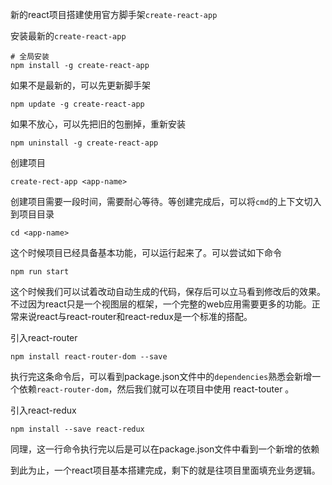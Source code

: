 新的react项目搭建使用官方脚手架`create-react-app`

安装最新的`create-react-app`
<pre><code># 全局安装
npm install -g create-react-app
</code></pre>

如果不是最新的，可以先更新脚手架
<pre><code>npm update -g create-react-app</code></pre>

如果不放心，可以先把旧的包删掉，重新安装
<pre><code>npm uninstall -g create-react-app</code></pre>

创建项目
<pre><code>create-rect-app &lt;app-name&gt;</code></pre>

创建项目需要一段时间，需要耐心等待。等创建完成后，可以将`cmd`的上下文切入到项目目录
<pre><code>cd &lt;app-name&gt;</code></pre>

这个时候项目已经具备基本功能，可以运行起来了。可以尝试如下命令
<pre><code>npm run start</code></pre>

这个时候我们可以试着改动自动生成的代码，保存后可以立马看到修改后的效果。
不过因为react只是一个视图层的框架，一个完整的web应用需要更多的功能。正常来说react与react-router和react-redux是一个标准的搭配。

引入react-router
<pre><code>npm install react-router-dom --save</code></pre>
执行完这条命令后，可以看到package.json文件中的`dependencies`熟悉会新增一个依赖`react-router-dom`，然后我们就可以在项目中使用 react-touter 。

引入react-redux
<pre><code>npm install --save react-redux</code></pre>
同理，这一行命令执行完以后是可以在package.json文件中看到一个新增的依赖

到此为止，一个react项目基本搭建完成，剩下的就是往项目里面填充业务逻辑。
